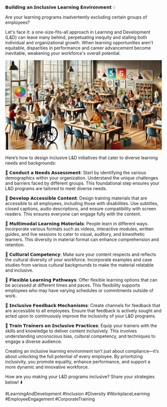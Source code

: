 𝗕𝘂𝗶𝗹𝗱𝗶𝗻𝗴 𝗮𝗻 𝗜𝗻𝗰𝗹𝘂𝘀𝗶𝘃𝗲 𝗟𝗲𝗮𝗿𝗻𝗶𝗻𝗴 𝗘𝗻𝘃𝗶𝗿𝗼𝗻𝗺𝗲𝗻𝘁 💡

Are your learning programs inadvertently excluding certain groups of employees?

Let's face it: a one-size-fits-all approach in Learning and Development (L&D) can leave many behind, perpetuating inequity and stalling both individual and organizational growth. When learning opportunities aren't equitable, disparities in performance and career advancement become inevitable, weakening your workforce's overall potential.

![inclusive learning environment](./images/007-inclusive.png)

Here’s how to design inclusive L&D initiatives that cater to diverse learning needs and backgrounds:

📌 𝗖𝗼𝗻𝗱𝘂𝗰𝘁 𝗮 𝗡𝗲𝗲𝗱𝘀 𝗔𝘀𝘀𝗲𝘀𝘀𝗺𝗲𝗻𝘁: Start by identifying the various demographics within your organization. Understand the unique challenges and barriers faced by different groups. This foundational step ensures your L&D programs are tailored to meet diverse needs.

📌 𝗗𝗲𝘃𝗲𝗹𝗼𝗽 𝗔𝗰𝗰𝗲𝘀𝘀𝗶𝗯𝗹𝗲 𝗖𝗼𝗻𝘁𝗲𝗻𝘁: Design training materials that are accessible to all employees, including those with disabilities. Use subtitles, closed captions, audio descriptions, and ensure compatibility with screen readers. This ensures everyone can engage fully with the content.

📌 𝗠𝘂𝗹𝘁𝗶𝗺𝗼𝗱𝗮𝗹 𝗟𝗲𝗮𝗿𝗻𝗶𝗻𝗴 𝗠𝗮𝘁𝗲𝗿𝗶𝗮𝗹𝘀: People learn in different ways. Incorporate various formats such as videos, interactive modules, written guides, and live sessions to cater to visual, auditory, and kinesthetic learners. This diversity in material format can enhance comprehension and retention.

📌 𝗖𝘂𝗹𝘁𝘂𝗿𝗮𝗹 𝗖𝗼𝗺𝗽𝗲𝘁𝗲𝗻𝗰𝘆: Make sure your content respects and reflects the cultural diversity of your workforce. Incorporate examples and case studies from various cultural backgrounds to make the material relatable and inclusive.

📌 𝗙𝗹𝗲𝘅𝗶𝗯𝗹𝗲 𝗟𝗲𝗮𝗿𝗻𝗶𝗻𝗴 𝗣𝗮𝘁𝗵𝘄𝗮𝘆𝘀: Offer flexible learning options that can be accessed at different times and paces. This flexibility supports employees who may have varying schedules or commitments outside of work.

📌 𝗜𝗻𝗰𝗹𝘂𝘀𝗶𝘃𝗲 𝗙𝗲𝗲𝗱𝗯𝗮𝗰𝗸 𝗠𝗲𝗰𝗵𝗮𝗻𝗶𝘀𝗺𝘀: Create channels for feedback that are accessible to all employees. Ensure that feedback is actively sought and acted upon to continuously improve the inclusivity of your L&D programs.

📌 𝗧𝗿𝗮𝗶𝗻 𝗧𝗿𝗮𝗶𝗻𝗲𝗿𝘀 𝗼𝗻 𝗜𝗻𝗰𝗹𝘂𝘀𝗶𝘃𝗲 𝗣𝗿𝗮𝗰𝘁𝗶𝗰𝗲𝘀: Equip your trainers with the skills and knowledge to deliver content inclusively. This involves understanding unconscious bias, cultural competency, and techniques to engage a diverse audience.

Creating an inclusive learning environment isn’t just about compliance—it’s about unlocking the full potential of every employee. By prioritizing inclusivity, you promote equality, enhance performance, and support a more dynamic and innovative workforce.

How are you making your L&D programs inclusive? Share your strategies below! ⬇️

#LearningAndDevelopment #Inclusion #Diversity #WorkplaceLearning #EmployeeEngagement #CorporateTraining